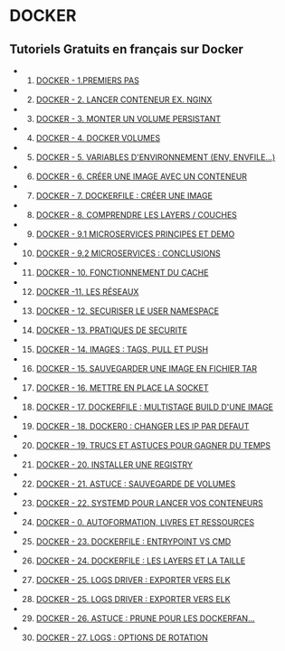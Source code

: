 # DOCKER

## Tutoriels Gratuits en français sur Docker


- 1. [DOCKER - 1.PREMIERS PAS](https://www.youtube.com/watch?v=fdlZqRZXWOc)
- 2. [DOCKER - 2. LANCER CONTENEUR EX. NGINX](https://www.youtube.com/watch?v=NJ2berxUmgg)
- 3. [DOCKER - 3. MONTER UN VOLUME PERSISTANT](https://www.youtube.com/watch?v=KjaiVP2p0C8)
- 4. [DOCKER - 4. DOCKER VOLUMES](https://www.youtube.com/watch?v=fNxHtOJsWSc)
- 5. [DOCKER - 5. VARIABLES D'ENVIRONNEMENT (ENV, ENVFILE...)](https://www.youtube.com/watch?v=hhX87u-omlI)
- 6. [DOCKER - 6. CRÉER UNE IMAGE AVEC UN CONTENEUR](https://www.youtube.com/watch?v=-jeeHiJ1B-0)
- 7. [DOCKER - 7. DOCKERFILE : CRÉER UNE IMAGE](https://www.youtube.com/watch?v=Ik_mC7JSJ-A)
- 8. [DOCKER - 8. COMPRENDRE LES LAYERS / COUCHES](https://www.youtube.com/watch?v=oxAguWSpI_I)
- 9. [DOCKER - 9.1 MICROSERVICES PRINCIPES ET DEMO](https://www.youtube.com/watch?v=QLzwJpSkm8w)
- 10. [DOCKER - 9.2 MICROSERVICES : CONCLUSIONS](https://www.youtube.com/watch?v=RX96EugUNDk)
- 11. [DOCKER - 10. FONCTIONNEMENT DU CACHE](https://www.youtube.com/watch?v=9v5BLxUCr00)
- 12. [DOCKER -11. LES RÉSEAUX](https://www.youtube.com/watch?v=YcAWluYkVXc)
- 13. [DOCKER - 12. SECURISER LE USER NAMESPACE](https://www.youtube.com/watch?v=W6p_aiYplbM)
- 14. [DOCKER - 13. PRATIQUES DE SECURITE](https://www.youtube.com/watch?v=VMzgt1434c8)
- 15. [DOCKER - 14. IMAGES : TAGS, PULL ET PUSH](https://www.youtube.com/watch?v=Lu7klFVxvnY)
- 16. [DOCKER - 15. SAUVEGARDER UNE IMAGE EN FICHIER TAR](https://www.youtube.com/watch?v=MSWQsv68f4A)
- 17. [DOCKER - 16. METTRE EN PLACE LA SOCKET](https://www.youtube.com/watch?v=SEXicuBQQSY)
- 18. [DOCKER - 17. DOCKERFILE : MULTISTAGE BUILD D'UNE IMAGE](https://www.youtube.com/watch?v=tkfZGbYXVWc)
- 19. [DOCKER - 18. DOCKER0 : CHANGER LES IP PAR DEFAUT](https://www.youtube.com/watch?v=7VOrHSJZRQc)
- 20. [DOCKER - 19. TRUCS ET ASTUCES POUR GAGNER DU TEMPS](https://www.youtube.com/watch?v=83gG6XxMYwM)
- 21. [DOCKER - 20. INSTALLER UNE REGISTRY](https://www.youtube.com/watch?v=HD7c0ZFwcJc)
- 22. [DOCKER - 21. ASTUCE : SAUVEGARDE DE VOLUMES](https://www.youtube.com/watch?v=bB9gjR_7HRo)
- 23. [DOCKER - 22. SYSTEMD POUR LANCER VOS CONTENEURS](https://www.youtube.com/watch?v=JHjYZyUNAFg)
- 24. [DOCKER - 0. AUTOFORMATION, LIVRES ET RESSOURCES](https://www.youtube.com/watch?v=lUf7yW9joJQ)
- 25. [DOCKER - 23. DOCKERFILE : ENTRYPOINT VS CMD](https://www.youtube.com/watch?v=gq78RJIC6ow)
- 26. [DOCKER - 24. DOCKERFILE : LES LAYERS ET LA TAILLE](https://www.youtube.com/watch?v=-z76zS9N2GQ)
- 27. [DOCKER - 25. LOGS DRIVER : EXPORTER VERS ELK](https://www.youtube.com/watch?v=eM8H2c7L_Iw)
- 28. [DOCKER - 25. LOGS DRIVER : EXPORTER VERS ELK](https://www.youtube.com/watch?v=eM8H2c7L_Iw)
- 29. [DOCKER - 26. ASTUCE : PRUNE POUR LES DOCKERFAN...](https://www.youtube.com/watch?v=eTjglugM2Bo)
- 30. [DOCKER - 27. LOGS : OPTIONS DE ROTATION](https://www.youtube.com/watch?v=EFeIiXep1AQ)


